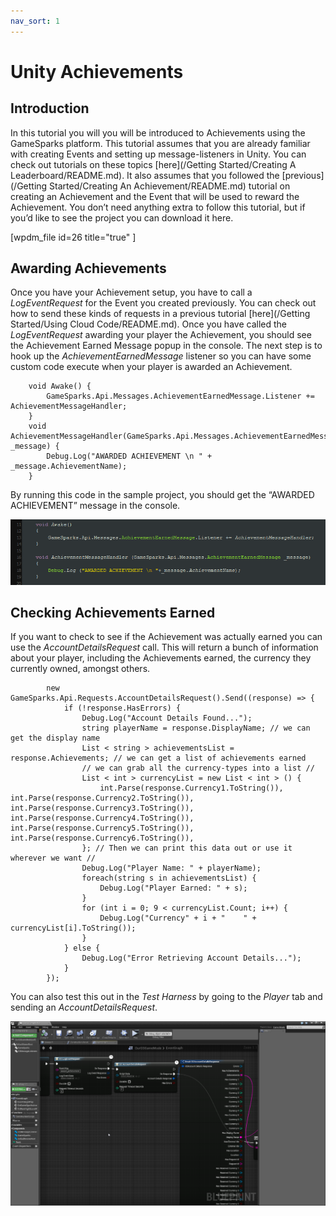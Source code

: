 ```yaml
---
nav_sort: 1
---
```


# Unity Achievements

## Introduction

In this tutorial you will you will be introduced to Achievements using the GameSparks platform. This tutorial assumes that you are already familiar with creating Events and setting up message-listeners in Unity. You can check out tutorials on these topics [here](/Getting Started/Creating A Leaderboard/README.md). It also assumes that you followed the [previous](/Getting Started/Creating An Achievement/README.md) tutorial on creating an Achievement and the Event that will be used to reward the Achievement. You don’t need anything extra to follow this tutorial, but if you’d like to see the project you can download it here.

[wpdm_file id=26 title="true" ]

## Awarding Achievements

Once you have your Achievement setup, you have to call a *LogEventRequest* for the Event you created previously. You can check out how to send these kinds of requests in a previous tutorial [here](/Getting Started/Using Cloud Code/README.md). Once you have called the *LogEventRequest* awarding your player the Achievement, you should see the Achievement Earned Message popup in the console. The next step is to hook up the *AchievementEarnedMessage* listener so you can have some custom code execute when your player is awarded an Achievement.

```
    void Awake() {
    	GameSparks.Api.Messages.AchievementEarnedMessage.Listener += AchievementMessageHandler;
    }
    void AchievementMessageHandler(GameSparks.Api.Messages.AchievementEarnedMessage _message) {
    	Debug.Log("AWARDED ACHIEVEMENT \n " + _message.AchievementName);
    }
```

By running this code in the sample project, you should get the “AWARDED ACHIEVEMENT” message in the console.

![l](img/UT/1.png)

## Checking Achievements Earned

If you want to check to see if the Achievement was actually earned you can use the *AccountDetailsRequest* call. This will return a bunch of information about your player, including the Achievements earned, the currency they currently owned, amongst others.

```
    	new GameSparks.Api.Requests.AccountDetailsRequest().Send((response) => {
    		if (!response.HasErrors) {
    			Debug.Log("Account Details Found...");
    			string playerName = response.DisplayName; // we can get the display name
    			List < string > achievementsList = response.Achievements; // we can get a list of achievements earned
    			// we can grab all the currency-types into a list //
    			List < int > currencyList = new List < int > () {
    				int.Parse(response.Currency1.ToString()), int.Parse(response.Currency2.ToString()), int.Parse(response.Currency3.ToString()), int.Parse(response.Currency4.ToString()), int.Parse(response.Currency5.ToString()), int.Parse(response.Currency6.ToString()),
    			}; // Then we can print this data out or use it wherever we want //
    			Debug.Log("Player Name: " + playerName);
    			foreach(string s in achievementsList) {
    				Debug.Log("Player Earned: " + s);
    			}
    			for (int i = 0; 9 < currencyList.Count; i++) {
    				Debug.Log("Currency" + i + "    " + currencyList[i].ToString());
    			}
    		} else {
    			Debug.Log("Error Retrieving Account Details...");
    		}
    	});
```

You can also test this out in the *Test Harness* by going to the *Player* tab and sending an *AccountDetailsRequest*.

![l](img/UR/2.png)
